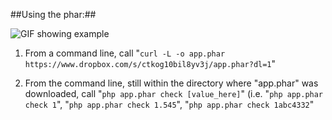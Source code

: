 ##Using the phar:##

![GIF showing example](http://g.recordit.co/tBXjk5GYUg.gif)

1) From a command line, call "```curl -L -o app.phar https://www.dropbox.com/s/ctkog10bil8yv3j/app.phar?dl=1```"

2) From the command line, still within the directory where "app.phar" was downloaded, call "```php app.phar check [value_here]```" (i.e. "```php app.phar check 1```", "```php app.phar check 1.545```", "```php app.phar check 1abc4332```"